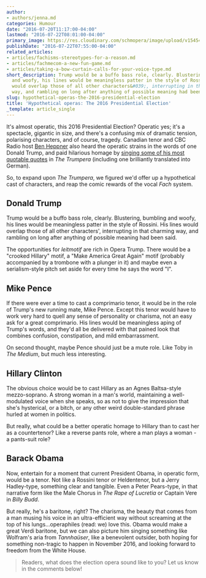 ```yaml
---
author:
- authors/jenna.md
categories: Humour
date: "2016-07-20T11:17:00-04:00"
lastmod: "2016-07-22T08:01:00-04:00"
primary_image: https://res.cloudinary.com/schmopera/image/upload/v1545409169/media/webhook-uploads/1469030078083/2016-07-20---Trump.jpg.jpg
publishDate: "2016-07-22T07:55:00-04:00"
related_articles:
- articles/fachisms-stereotypes-for-a-reason.md
- articles/fachmecom-a-new-fun-game.md
- articles/taking-a-bow-curtain-calls-for-your-voice-type.md
short_description: Trump would be a buffo bass role, clearly. Blustering, bumbling
  and woofy, his lines would be meaningless patter in the style of Rossini. His lines
  would overlap those of all other characters&#039;, interrupting in that charming
  way, and rambling on long after anything of possible meaning had been said.
slug: hypothetical-operas-the-2016-presidential-election
title: 'Hypothetical operas: The 2016 Presidential Election'
_template: article_single
---
```


It's almost operatic, this 2016 Presidential Election? Operatic yes; it's a spectacle, gigantic in size, and there's a confusing mix of dramatic tension, polarising characters, and of course, tragedy. Canadian tenor and CBC Radio host [Ben Heppner](/scene/people/ben-heppner/) also heard the operatic strains in the words of one Donald Trump, and paid hilarious homage by [singing some of his most quotable quotes](http://www.cbc.ca/radio/becausenews/opera-star-ben-heppner-sings-trump-quotes-plus-trudeau-s-sexcation-and-skinny-tv-shows-1.3603594/opera-star-ben-heppner-sings-the-role-of-donald-trump-1.3603977) in *The Trumpera* (including one brilliantly translated into German).

So, to expand upon *The Trumpera*, we figured we'd offer up a hypothetical cast of characters, and reap the comic rewards of the vocal *Fach* system.

## Donald Trump

Trump would be a buffo bass role, clearly. Blustering, bumbling and woofy, his lines would be meaningless patter in the style of Rossini. His lines would overlap those of all other characters', interrupting in that charming way, and rambling on long after anything of possible meaning had been said.

The opportunities for *leitmotif* are rich in Opera Trump. There would be a "crooked Hillary" motif, a "Make America Great Again" motif (probably accompanied by a trombone with a plunger in it) and maybe even a serialism-style pitch set aside for every time he says the word "I".

## Mike Pence

If there were ever a time to cast a comprimario tenor, it would be in the role of Trump's new running mate, Mike Pence. Except this tenor would have to work very hard to quell any sense of personality or charisma, not an easy ask for a great comprimario. His lines would be meaningless aping of Trump's words, and they'd all be delivered with that pained look that combines confusion, constipation, and mild embarrassment.

On second thought, maybe Pence should just be a mute role. Like Toby in *The Medium*, but much less interesting.

## Hillary Clinton 

The obvious choice would be to cast Hillary as an Agnes Baltsa-style mezzo-soprano. A strong woman in a man's world, maintaining a well-modulated voice when she speaks, so as not to give the impression that she's hysterical, or a bitch, or any other weird double-standard phrase hurled at women in politics.

But really, what could be a better operatic homage to Hillary than to cast her as a countertenor? Like a reverse pants role, where a man plays a woman - a pants-suit role?

## Barack Obama

Now, entertain for a moment that current President Obama, in operatic form, would be a tenor. Not like a Rossini tenor or Heldentenor, but a Jerry Hadley-type, something clear and tangible. Even a Peter Pears-type, in that narrative form like the Male Chorus in *The Rape of Lucretia* or Captain Vere in *Billy Budd*.

But really, he's a baritone, right? The charisma, the beauty that comes from a man musing his voice in an ultra-efficient way without screaming at the top of his lungs...operaphiles (read: we) love this. Obama would make a great Verdi baritone, but we can also picture him singing something like Wolfram's aria from *Tannhaüser*, like a benevolent outsider, both hoping for something non-tragic to happen in November 2016, and looking forward to freedom from the White House.

>Readers, what does the election opera sound like to you? Let us know in the comments below!
